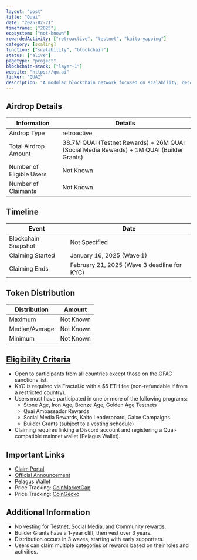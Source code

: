 ```yaml
---
layout: "post"
title: "Quai"
date: "2025-02-21"
timeframe: ["2025"]
ecosystem: ["not-known"]
rewardedActivity: ["retroactive", "testnet", "kaito-yapping"]
category: [scaling]
function: ["scalability", "blockchain"]
status: ["alive"]
pagetype: "project"
blockchain-stack: ["layer-1"]
website: "https://qu.ai"
ticker: "QUAI"
description: "A modular blockchain network focused on scalability, decentralization, and rewarding early contributors."
---
```

## Airdrop Details

| Information              | Details                                                                                   |
| ------------------------ | ----------------------------------------------------------------------------------------- |
| Airdrop Type             | retroactive                                                                               |
| Total Airdrop Amount     | 38.7M QUAI (Testnet Rewards) + 26M QUAI (Social Media Rewards) + 1M QUAI (Builder Grants) |
| Number of Eligible Users | Not Known                                                                                 |
| Number of Claimants      | Not Known                                                                                 |

## Timeline

| Event               | Date                                        |
| ------------------- | ------------------------------------------- |
| Blockchain Snapshot | Not Specified                               |
| Claiming Started    | January 16, 2025 (Wave 1)                   |
| Claiming Ends       | February 21, 2025 (Wave 3 deadline for KYC) |

## Token Distribution

| Distribution   | Amount    |
| -------------- | --------- |
| Maximum        | Not Known |
| Median/Average | Not Known |
| Minimum        | Not Known |

## [Eligibility Criteria](https://qu.ai/blog/announcing-the-quai-network-claims-page/)

- Open to participants from all countries except those on the OFAC sanctions list.
- KYC is required via Fractal.id with a $5 ETH fee (non-refundable if from a restricted country).
- Users must have participated in one or more of the following programs:
  - Stone Age, Iron Age, Bronze Age, Golden Age Testnets
  - Quai Ambassador Rewards
  - Social Media Rewards, Kaito Leaderboard, Galxe Campaigns
  - Builder Grants (subject to a vesting schedule)
- Claiming requires linking a Discord account and registering a Quai-compatible mainnet wallet (Pelagus Wallet).

## Important Links

- [Claim Portal](https://claims.qu.ai)
- [Official Announcement](https://qu.ai/blog/announcing-the-quai-network-claims-page/)
- [Pelagus Wallet](https://pelaguswallet.io)
- Price Tracking: [CoinMarketCap](https://coinmarketcap.com/currencies/quai-network)
- Price Tracking: [CoinGecko](https://www.coingecko.com/en/coins/quai-network)

## Additional Information

- No vesting for Testnet, Social Media, and Community rewards.
- Builder Grants have a 1-year cliff, then vest over 3 years.
- Distribution occurs in 3 waves, starting with early supporters.
- Users can claim multiple categories of rewards based on their roles and activities.